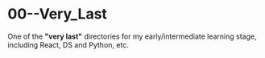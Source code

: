 # 00--Very_Last
One of the **"very last"** directories for my early/intermediate learning stage, including React, DS and Python, etc.
